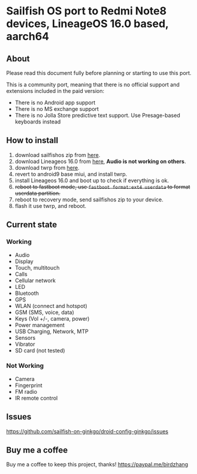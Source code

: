 # Sailfish OS port to Redmi Note8 devices, LineageOS 16.0 based, aarch64

## About

Please read this document fully before planning or starting to use this port.

This is a community port, meaning that there is no official support and extensions included in the paid version:

* There is no Android app support
* There is no MS exchange support
* There is no Jolla Store predictive text support. Use Presage-based keyboards instead

## How to install

1. download sailfishos zip from [here](https://github.com/sailfish-on-ginkgo/main/releases/).    
2. download Lineageos 16.0 from [here](https://androidfilehost.com/?fid=4349826312261639609), **Audio is not working on others**.
3. download twrp from [here](https://dl.twrp.me/ginkgo/).
4. revert to android9 base miui, and install twrp.
5. install Lineageos 16.0 and boot up to check if everything is ok.
6. ~~reboot to fastboot mode, use `fastboot format:ext4 userdata` to format userdata partition.~~
7. reboot to recovery mode, send sailfishos zip to your device.
8. flash it use twrp, and reboot.


## Current state

### Working

* Audio
* Display
* Touch, multitouch
* Calls
* Cellular network
* LED
* Bluetooth
* GPS
* WLAN (connect and hotspot)
* GSM (SMS, voice, data)
* Keys (Vol +/-, camera, power)
* Power management
* USB Charging, Network, MTP
* Sensors
* Vibrator
* SD card (not tested)

### Not Working

* Camera
* Fingerprint
* FM radio
* IR remote control

## Issues

https://github.com/sailfish-on-ginkgo/droid-config-ginkgo/issues

## Buy me a coffee

Buy me a coffee to keep this project, thanks! https://paypal.me/birdzhang
